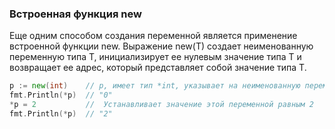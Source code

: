### Встроенная функция new  

Еще одним способом создания переменной является применение встроенной функции new.
Выражение new(T) создает неименованную переменную типа T,
инициализирует ее нулевым значение типа T и возвращает ее адрес,
который представляет собой значение типа T.
```go
p := new(int)    // p, имеет тип *int, указывает на неименованную переменную типа int  
fmt.Println(*p)  // "0"
*p = 2           //  Устанавливает значение этой переменной равным 2
fmt.Println(*p)  // "2"
```